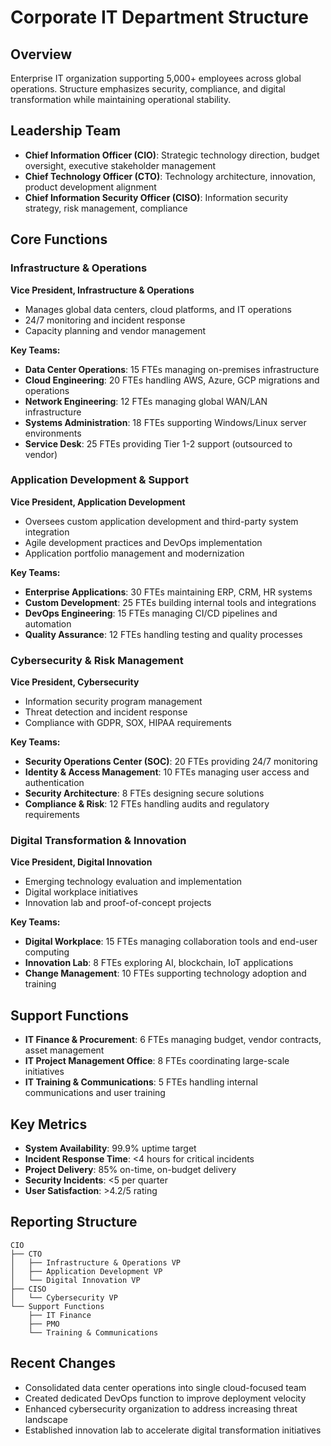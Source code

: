 # Corporate IT Department Structure

## Overview
Enterprise IT organization supporting 5,000+ employees across global operations. Structure emphasizes security, compliance, and digital transformation while maintaining operational stability.

## Leadership Team
- **Chief Information Officer (CIO)**: Strategic technology direction, budget oversight, executive stakeholder management
- **Chief Technology Officer (CTO)**: Technology architecture, innovation, product development alignment
- **Chief Information Security Officer (CISO)**: Information security strategy, risk management, compliance

## Core Functions

### Infrastructure & Operations
**Vice President, Infrastructure & Operations**
- Manages global data centers, cloud platforms, and IT operations
- 24/7 monitoring and incident response
- Capacity planning and vendor management

**Key Teams:**
- **Data Center Operations**: 15 FTEs managing on-premises infrastructure
- **Cloud Engineering**: 20 FTEs handling AWS, Azure, GCP migrations and operations
- **Network Engineering**: 12 FTEs managing global WAN/LAN infrastructure
- **Systems Administration**: 18 FTEs supporting Windows/Linux server environments
- **Service Desk**: 25 FTEs providing Tier 1-2 support (outsourced to vendor)

### Application Development & Support
**Vice President, Application Development**
- Oversees custom application development and third-party system integration
- Agile development practices and DevOps implementation
- Application portfolio management and modernization

**Key Teams:**
- **Enterprise Applications**: 30 FTEs maintaining ERP, CRM, HR systems
- **Custom Development**: 25 FTEs building internal tools and integrations
- **DevOps Engineering**: 15 FTEs managing CI/CD pipelines and automation
- **Quality Assurance**: 12 FTEs handling testing and quality processes

### Cybersecurity & Risk Management
**Vice President, Cybersecurity**
- Information security program management
- Threat detection and incident response
- Compliance with GDPR, SOX, HIPAA requirements

**Key Teams:**
- **Security Operations Center (SOC)**: 20 FTEs providing 24/7 monitoring
- **Identity & Access Management**: 10 FTEs managing user access and authentication
- **Security Architecture**: 8 FTEs designing secure solutions
- **Compliance & Risk**: 12 FTEs handling audits and regulatory requirements

### Digital Transformation & Innovation
**Vice President, Digital Innovation**
- Emerging technology evaluation and implementation
- Digital workplace initiatives
- Innovation lab and proof-of-concept projects

**Key Teams:**
- **Digital Workplace**: 15 FTEs managing collaboration tools and end-user computing
- **Innovation Lab**: 8 FTEs exploring AI, blockchain, IoT applications
- **Change Management**: 10 FTEs supporting technology adoption and training

## Support Functions
- **IT Finance & Procurement**: 6 FTEs managing budget, vendor contracts, asset management
- **IT Project Management Office**: 8 FTEs coordinating large-scale initiatives
- **IT Training & Communications**: 5 FTEs handling internal communications and user training

## Key Metrics
- **System Availability**: 99.9% uptime target
- **Incident Response Time**: <4 hours for critical incidents
- **Project Delivery**: 85% on-time, on-budget delivery
- **Security Incidents**: <5 per quarter
- **User Satisfaction**: >4.2/5 rating

## Reporting Structure
```
CIO
├── CTO
│   ├── Infrastructure & Operations VP
│   ├── Application Development VP
│   └── Digital Innovation VP
├── CISO
│   └── Cybersecurity VP
└── Support Functions
    ├── IT Finance
    ├── PMO
    └── Training & Communications
```

## Recent Changes
- Consolidated data center operations into single cloud-focused team
- Created dedicated DevOps function to improve deployment velocity
- Enhanced cybersecurity organization to address increasing threat landscape
- Established innovation lab to accelerate digital transformation initiatives